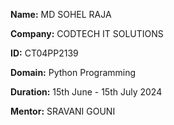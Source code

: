 **Name:** MD SOHEL RAJA

**Company:** CODTECH IT SOLUTIONS

**ID:** CT04PP2139

**Domain:** Python Programming

**Duration:** 15th June - 15th July 2024

**Mentor:** SRAVANI GOUNI


